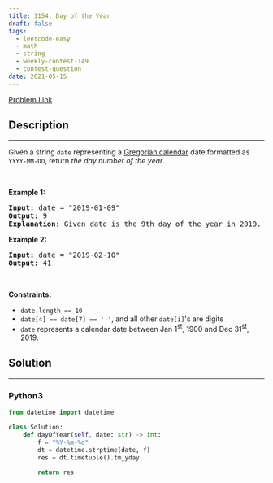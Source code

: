 ```yaml
---
title: 1154. Day of the Year
draft: false
tags: 
  - leetcode-easy
  - math
  - string
  - weekly-contest-149
  - contest-question
date: 2021-05-15
---
```


[Problem Link](https://leetcode.com/problems/day-of-the-year/)

## Description

---
<p>Given a string <code>date</code> representing a <a href="https://en.wikipedia.org/wiki/Gregorian_calendar" target="_blank">Gregorian calendar</a> date formatted as <code>YYYY-MM-DD</code>, return <em>the day number of the year</em>.</p>

<p>&nbsp;</p>
<p><strong class="example">Example 1:</strong></p>

<pre>
<strong>Input:</strong> date = &quot;2019-01-09&quot;
<strong>Output:</strong> 9
<strong>Explanation:</strong> Given date is the 9th day of the year in 2019.
</pre>

<p><strong class="example">Example 2:</strong></p>

<pre>
<strong>Input:</strong> date = &quot;2019-02-10&quot;
<strong>Output:</strong> 41
</pre>

<p>&nbsp;</p>
<p><strong>Constraints:</strong></p>

<ul>
	<li><code>date.length == 10</code></li>
	<li><code>date[4] == date[7] == &#39;-&#39;</code>, and all other <code>date[i]</code>&#39;s are digits</li>
	<li><code>date</code> represents a calendar date between Jan 1<sup>st</sup>, 1900 and Dec 31<sup>st</sup>, 2019.</li>
</ul>


## Solution

---
### Python3
``` py title='day-of-the-year'
from datetime import datetime

class Solution:
    def dayOfYear(self, date: str) -> int:
        f = "%Y-%m-%d"
        dt = datetime.strptime(date, f)
        res = dt.timetuple().tm_yday        
        
        return res
```

